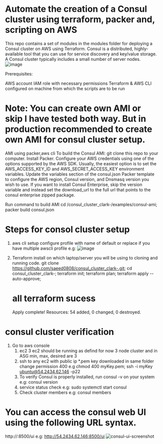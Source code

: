 # Automate the creation of a Consul cluster using terraform, packer and, scripting on AWS

This repo contains a set of modules in the modules folder for deploying a Consul cluster on AWS using Terraform. Consul is a distributed, highly-available tool that you can use for service discovery and key/value storage. A Consul cluster typically includes a small number of server nodes.
![image](https://user-images.githubusercontent.com/46480999/174504530-4f9e9c8c-ed6a-495f-aaeb-5ef8c30ececd.png)

Prerequisites:

AWS account IAM role with necessary permissions Terraform & AWS CLI configured on machine from which the scripts are to be run
  
# Note: You can create own AMI or skip I have tested both way. But in production recommended to create own AMI for consul cluster setup.

AMI using packer,aws cli 
    To build the Consul AMI:
    git clone this repo to your computer.
    Install Packer.
    Configure your AWS credentials using one of the options supported by the AWS SDK. Usually, the easiest option is to set the AWS_ACCESS_KEY_ID and         AWS_SECRET_ACCESS_KEY environment variables.
    Update the variables section of the consul.json Packer template to configure the AWS region, Consul version, and Dnsmasq version you wish to use. If     you want to install Consul Enterprise, skip the version variable and instead set the download_url to the full url that points to the
    consul enterprise zipped package.
   
   Run command to build AMI
        cd /consul_cluster_clark-/examples/consul-ami;
        packer build consul.json
 
# Steps for consol cluster setup

1. aws cli setup configure profile with name of default or replace if you have multiple awscli profile
   e.g: ![image](https://user-images.githubusercontent.com/46480999/174508568-ead8f81f-8467-4f17-bd09-426a9718be24.png)

3. Terraform install on which laptop/server you will be using to cloning and running code.
    git clone https://github.com/saeed0808/consul_cluster_clark-.git;
    cd consul_cluster_clark-;
    terraform init;
    terraform plan;
    terraform apply --auto-approve;
    
    # all terraform sucess 
    Apply complete! Resources: 54 added, 0 changed, 0 destroyed.
    
 
# consul cluster verification
1. Go to aws console 
   1. ec2 3 ec2 should be running as defind for now 3 node cluster and in ASG min, max, desired are 3
   2. ssh to any ec2 with public ip *.pem key downloaded in same folder change permission 400
      e.g chmod 400 myKey.pem; ssh -i myKey ubuntu@54.2434.62.146 -p22
   3. To verify Consul is properly installed, run consul -v on your system
      e.g: consul version
   5. service status check
      e.g: sudo systemctl start consul
   7. Check cluster members 
      e.g: consul members
      
# You can access the consul web UI using the following URL syntax.
   http://<consul-IP>:8500/ui
   e.g:  http://54.2434.62.146:8500/ui
 ![consul-ui-screenshot](https://user-images.githubusercontent.com/46480999/174506801-ede1c368-e5d5-480d-9f3c-8c1f4b27d8c2.png)

 
 


